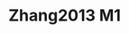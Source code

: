 # Zhang2013 M1
<a name="material" />
<script type="application/ld+json">

  {
    "@context": "https://schema.org/",
    "@type": "ChemicalSubstance",
    "http://purl.org/dc/terms/conformsTo":
      {
        "@type": "CreativeWork",
        "@id": "https://bioschemas.org/profiles/ChemicalSubstance/0.4-RELEASE/"
      },
    "@id": "https://egonw.github.io/nanowiki/nanowiki306.html#material",
    "name": "Zhang2013 M1",
    "sameAs: "http://127.0.0.1/mediawiki/index.php/Special:URIResolver/Zhang2013_M1"
  }
</script>

